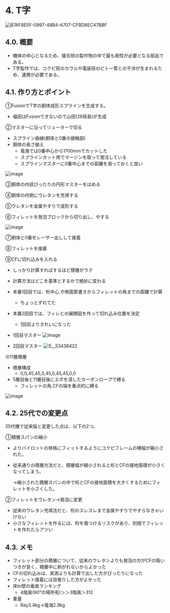 # 4. T字
![B7AF8E5F-0997-48B4-A707-CFBD6EC47BBF](https://github.com/user-attachments/assets/632ea2fd-5bc8-404b-83a5-9d1dfa746b1e)

## 4.0. 概要
- 機体の中心となるため、接合班の製作物の中で最も剛性が必要となる部品である。
- T字製作では、コクピ班のカウルや電装班のピトー管との干渉が生まれるため、連携が必要である。

## 4.1. 作り方とポイント
①FusionでT字の胴体成形スプラインを生成する。
- 福田はFusionできないので山田(26班長)が生成

②マスターに沿ってリューターで切る
- スプライン曲線(胴体と0番の接触部)
- 胴体の長さ揃え
  - 竜海では0番中心から1700mmでカットした
  - スプラインカット用でマージンを取って発注している
  - スプラインマスターに0番中心までの距離を測っておくと良い

![image](https://github.com/user-attachments/assets/024331d5-b3d1-4b7f-bb05-0c79da8451c6)

③胴体の内径ぴったりの円形マスターをはめる

④胴体の内側にウレタンを充填する

⑤ウレタンを金属やすりで成形する

⑥フィレットを発泡ブロックから切り出し、やする

![image](https://github.com/user-attachments/assets/b1c284e5-a992-47dd-b8f5-3c6fbba03538)


⑦胴体と0番をレーザー出しして接着

⑧フィレットを接着

⑨CFに切れ込みを入れる
- しっかり計算すればするほど積層がラク
- 計算方法はどこを基準とするかで絶妙に変わる
- 本番1回目では、桁中心,や側面罫書きからフィレットの角までの距離で計算
  - ちょっとずれてた
- 本番2回目では、フィレとの展開図を作って切れ込み位置を決定
  - 1回目よりきれいになった

- 1回目マスター
![image](https://github.com/user-attachments/assets/b841da69-b55b-4fd1-af3e-a833841f06e3)

- 2回目マスター
![S__53436422](https://github.com/user-attachments/assets/1bdc9736-e23a-4e41-8fee-45a28fbfa821)


⑩11層積層
- 積層構成
  - 0,0,45,45,0,45,0,45,45,0,0
- 5層目後と11層目後にエポを浸したカーボンロープで縛る
  - フィレットの角,CFの端を重点的に縛る

![image](https://github.com/user-attachments/assets/cf87f0d4-bc6a-4363-bb8e-cdfa0b29529b)

## 4.2. 25代での変更点
25代機で従来版と変更した点は、以下の2つ。

①積層スパンの縮小
- よりパイロットの体格にフィットするようにコクピフレームの横幅が縮小された。
- 従来通りの積層方法だと、積層幅が縮小されると桁とCFの接地面積が小さくなってしまう。

  →縮小された積層スパンの中で桁とCFの接地面積を大きくするためにフィレットを小さくした。

②フィレットをウレタン→発泡に変更
- 従来のウレタン充填法だと、桁のスレスレまで金属やすりでやすらなきゃいけない
- 小さなフィレットを作るには、桁を傷つけるリスクがあり、別個でフィレットを作れたらアツい

## 4.3. メモ
- フィレット部分の積層について、従来のウレタンよりも発泡の方がCFの吸いつきが良く、積層中に剥がれないからよかった
- CFの切れ込みは、実測よりも計算で出した方がぴったりになった
- フィレット接着には目張りした方がよかった
- 床to壁の垂直ランキング
  - 4階奥(90°の場所有)＞＞3階奥＞312
- 重量
  - Ray3.4kg→竜海2.9kg
